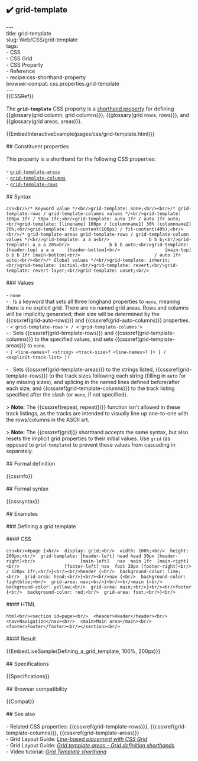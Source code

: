 ## ✔️ grid-template 
 ---<br/>title: grid-template<br/>slug: Web/CSS/grid-template<br/>tags:<br/>  - CSS<br/>  - CSS Grid<br/>  - CSS Property<br/>  - Reference<br/>  - recipe:css-shorthand-property<br/>browser-compat: css.properties.grid-template<br/>---<br/>{{CSSRef}}<br/><br/>The **`grid-template`** CSS property is a [shorthand property](/en-US/docs/Web/CSS/Shorthand_properties) for defining {{glossary(grid column, grid columns)}}, {{glossary(grid rows, rows)}}, and {{glossary(grid areas, areas)}}.<br/><br/>{{EmbedInteractiveExample(pages/css/grid-template.html)}}<br/><br/>## Constituent properties<br/><br/>This property is a shorthand for the following CSS properties:<br/><br/>- [`grid-template-areas`](/en-US/docs/Web/CSS/grid-template-areas)<br/>- [`grid-template-columns`](/en-US/docs/Web/CSS/grid-template-columns)<br/>- [`grid-template-rows`](/en-US/docs/Web/CSS/grid-template-rows)<br/><br/>## Syntax<br/><br/>```css<br/>/* Keyword value */<br/>grid-template: none;<br/><br/>/* grid-template-rows / grid-template-columns values */<br/>grid-template: 100px 1fr / 50px 1fr;<br/>grid-template: auto 1fr / auto 1fr auto;<br/>grid-template: [linename] 100px / [columnname1] 30% [columnname2] 70%;<br/>grid-template: fit-content(100px) / fit-content(40%);<br/><br/>/* grid-template-areas grid-template-rows / grid-template-column values */<br/>grid-template: a a a<br/>               b b b;<br/>grid-template: a a a 20%<br/>               b b b auto;<br/>grid-template: [header-top] a a a     [header-bottom]<br/>                 [main-top] b b b 1fr [main-bottom]<br/>                            / auto 1fr auto;<br/><br/>/* Global values */<br/>grid-template: inherit;<br/>grid-template: initial;<br/>grid-template: revert;<br/>grid-template: revert-layer;<br/>grid-template: unset;<br/>```<br/><br/>### Values<br/><br/>- `none`<br/>  - : Is a keyword that sets all three longhand properties to `none`, meaning there is no explicit grid. There are no named grid areas. Rows and columns will be implicitly generated; their size will be determined by the {{cssxref(grid-auto-rows)}} and {{cssxref(grid-auto-columns)}} properties.<br/>- `<'grid-template-rows'> / <'grid-template-columns'>`<br/>  - : Sets {{cssxref(grid-template-rows)}} and {{cssxref(grid-template-columns)}} to the specified values, and sets {{cssxref(grid-template-areas)}} to `none`.<br/>- `[ <line-names>? <string> <track-size>? <line-names>? ]+ [ / <explicit-track-list> ]?`<br/><br/>  - : Sets {{cssxref(grid-template-areas)}} to the strings listed, {{cssxref(grid-template-rows)}} to the track sizes following each string (filling in `auto` for any missing sizes), and splicing in the named lines defined before/after each size, and {{cssxref(grid-template-columns)}} to the track listing specified after the slash (or `none`, if not specified).<br/><br/>    > **Note:** The {{cssxref(repeat, repeat())}} function isn't allowed in these track listings, as the tracks are intended to visually line up one-to-one with the rows/columns in the ASCII art.<br/><br/>> **Note:** The {{cssxref(grid)}} shorthand accepts the same syntax, but also resets the implicit grid properties to their initial values. Use `grid` (as opposed to `grid-template`) to prevent these values from cascading in separately.<br/><br/>## Formal definition<br/><br/>{{cssinfo}}<br/><br/>## Formal syntax<br/><br/>{{csssyntax}}<br/><br/>## Examples<br/><br/>### Defining a grid template<br/><br/>#### CSS<br/><br/>```css<br/>#page {<br/>  display: grid;<br/>  width: 100%;<br/>  height: 200px;<br/>  grid-template: [header-left] head head 30px [header-right]<br/>                 [main-left]   nav  main 1fr  [main-right]<br/>                 [footer-left] nav  foot 30px [footer-right]<br/>                 / 120px 1fr;<br/>}<br/><br/>header {<br/>  background-color: lime;<br/>  grid-area: head;<br/>}<br/><br/>nav {<br/>  background-color: lightblue;<br/>  grid-area: nav;<br/>}<br/><br/>main {<br/>  background-color: yellow;<br/>  grid-area: main;<br/>}<br/><br/>footer {<br/>  background-color: red;<br/>  grid-area: foot;<br/>}<br/>```<br/><br/>#### HTML<br/><br/>```html<br/><section id=page><br/>  <header>Header</header><br/>  <nav>Navigation</nav><br/>  <main>Main area</main><br/>  <footer>Footer</footer><br/></section><br/>```<br/><br/>#### Result<br/><br/>{{EmbedLiveSample(Defining_a_grid_template, 100%, 200px)}}<br/><br/>## Specifications<br/><br/>{{Specifications}}<br/><br/>## Browser compatibility<br/><br/>{{Compat}}<br/><br/>## See also<br/><br/>- Related CSS properties: {{cssxref(grid-template-rows)}}, {{cssxref(grid-template-columns)}}, {{cssxref(grid-template-areas)}}<br/>- Grid Layout Guide: _[Line-based placement with CSS Grid](/en-US/docs/Web/CSS/CSS_Grid_Layout/Line-based_Placement_with_CSS_Grid)_<br/>- Grid Layout Guide: _[Grid template areas - Grid definition shorthands](/en-US/docs/Web/CSS/CSS_Grid_Layout/Grid_Template_Areas#grid_definition_shorthands)_<br/>- Video tutorial: _[Grid Template shorthand](https://gridbyexample.com/video/grid-template-shorthand/)_<br/>